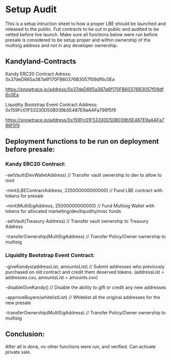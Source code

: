 # Setup Audit

This is a setup intruction sheet to how a proper LBE should be launched and released to the public. Full contracts to be out in public and audited to be vetted before live launch. Make sure all functions below were run before presale is considered to be setup proper and within ownership of the multisig address and not in any developer ownership.

## Kandyland-Contracts

Kandy ERC20 Contract Adress: 0x37deD665a387a6f170FB60376B3057f09df6c0Ea

https://snowtrace.io/address/0x37deD665a387a6f170FB60376B3057f09df6c0Ea

Liquidity Bootstrap Event Contract Address: 0x159Fc01F53330D50B039b5E487E9aAAFa796f5f9

https://snowtrace.io/address/0x159Fc01F53330D50B039b5E487E9aAAFa796f5f9




## Deployment functions to be run on deployment before presale: 



### Kandy ERC20 Contract:

-setVault(DevWalletAddress) // Transfer vault ownership to dev to allow to mint

-mint(LBEContractAddress, 225000000000000) // Fund LBE contract with tokens for presale

-mint(MultiSigAddress, 25000000000000) // Fund Multisig Wallet with tokens for allocated marketing/dev/liquidity/misc funds

-setVault(Treasury Address) // Transfer vault ownership to Treasury Address

-transferOwnership(MultiSigAddress) // Transfer Policy/Owner ownership to multisig



### Liquidity Bootstrap Event Contract:

-giveKandys(addressList, amountsList) // Submit addresses who previously purchased on old contract and credit them deserved tokens. (addressList = addresses.csv, amountsList = amounts.csv)

-disableGiveKandy() // Disable the ability to gift or credit any new addresses

-approveBuyers(whitelistList) // Whitelist all the original addresses for the new presale

-transferOwnership(MultiSigAddress) // Transfer Policy/Owner ownership to multisig


## Conclusion:

After all is done, no other functions were run, and verified. Can activate private sale. 
